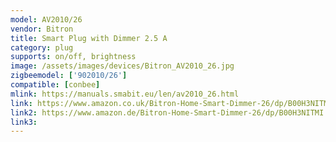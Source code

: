 ```yaml
---
model: AV2010/26
vendor: Bitron
title: Smart Plug with Dimmer 2.5 A
category: plug
supports: on/off, brightness
image: /assets/images/devices/Bitron_AV2010_26.jpg
zigbeemodel: ['902010/26']
compatible: [conbee]
mlink: https://manuals.smabit.eu/len/av2010_26.html
link: https://www.amazon.co.uk/Bitron-Home-Smart-Dimmer-26/dp/B00H3NITMI
link2: https://www.amazon.de/Bitron-Home-Smart-Dimmer-26/dp/B00H3NITMI
link3: 
---
```


